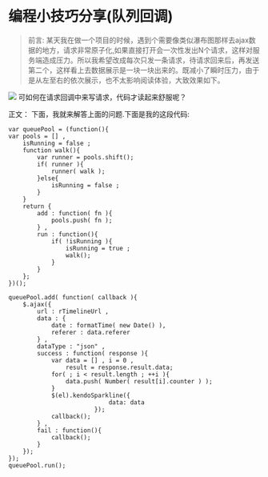 编程小技巧分享(队列回调)
===

>前言:
某天我在做一个项目的时候，遇到个需要像类似瀑布图那样去ajax数据的地方，请求非常原子化,如果直接打开会一次性发出N个请求，这样对服务端造成压力。所以我希望改成每次只发一条请求，待请求回来后，再发送第二个，这样看上去数据展示是一块一块出来的。既减小了瞬时压力，由于是从左至右的依次展示，也不太影响阅读体验，大致效果如下。
<img src="blog2_1.png">
可如何在请求回调中来写请求，代码才读起来舒服呢？

正文：
下面，我就来解答上面的问题.下面是我的这段代码:

    var queuePool = (function(){
    var pools = [] , 
        isRunning = false ;
        function walk(){
            var runner = pools.shift();
            if( runner ){
                runner( walk );
            }else{
                isRunning = false ;
            }
        }
        return {
            add : function( fn ){
                pools.push( fn );
            } ,
            run : function(){
                if( !isRunning ){
                    isRunning = true ;
                    walk();
                }
            }
        };
    })();

    queuePool.add( function( callback ){
        $.ajax({
            url : rTimelineUrl ,
            data : {
                date : formatTime( new Date() ),
                referer : data.referer
            } ,
            dataType : "json" ,
            success : function( response ){
                var data = [] , i = 0 ,
                    result = response.result.data;
                for( ; i < result.length ; ++i ){
                    data.push( Number( result[i].counter ) );
                }
                $(el).kendoSparkline({
                                data: data 
                            }); 
                callback();             
            } ,
            fail : function(){ 
                callback(); 
            }
        });     
    });
    queuePool.run(); 
